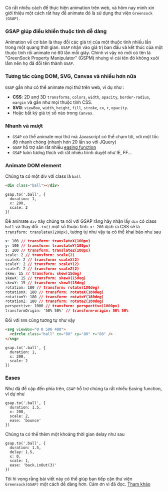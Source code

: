 Có rất nhiều cách để thực hiện animation trên web, và hôm nay mình xin giới thiệu một cách rất hay để animate đó là sử dụng thư viện `Greensock` `(GSAP)`.
### GSAP giúp điều khiển thuộc tính dễ dàng
Animation về cơ bản là thay đổi các giá trị của một thuộc tính nhiều lần trong một quang thời gian. `GSAP` nhận vào giá trị ban đầu và kết thúc của một thuộc tính rồi animate nó 60 lần mỗi giây. Chính vì vậy nó mới có tên là "GreenSock Property Manipulator" (GSPM) nhưng vì cái tên đó không xuôi lắm nên họ đã đổi tên thành `GSAP`.
### Tương tác cùng DOM, SVG, Canvas và nhiều hơn nữa
`GSAP` gần như có thể animate mọi thứ trên web, ví dụ như :
* **CSS**: 2D and 3D `transforms`, `colors`, `width`, `opacity`, `border-radius`, `margin` và gần như mọi thuộc tính CSS.
* **SVG**: `viewBox`, `width`, `height`, `fill`, `stroke`, `cx`, `r`, `opacity`.
* Hoặc bất kỳ giá trị số nào trong `Canvas`.
### Nhanh và mượt
* `GSAP` có thể animate mọi thứ mà Javascript có thể chạm tới, với một tốc độ nhanh chóng (nhanh hơn 20 lần so với JQuery)
* `GSAP` hỗ trợ sãn rất nhiều [easing function](https://greensock.com/ease-visualizer)
* `GSAP` luôn tương thích với rất nhiều trình duyệt như IE, FF...
### Animate DOM element
Chúng ta có một div với class là `ball`
```HTML
<div class="ball"></div>
```
```JS
gsap.to('.ball', {
  duration: 1,
  x: 200,
  scale: 2
})
```
Để animate `div` này chúng ta nói với GSAP rằng hãy nhận lấy `div` có class `ball` và thay đổi `.to()` một số thuộc tính.
`x: 200` dịch ra CSS sẽ là `transform: translateX(200px)`, tương tự như vậy ta có thể khai báo như sau
```CSS
x: 100 // transform: translateX(100px)
y: 100 // transform: translateY(100px)
z: 100 // transform: translateZ(100px)
scale: 2 // transform: scale(2)
scaleX: 2 // transform: scaleX(2)
scaleY: 2 // transform: scaleY(2)
scaleZ: 2 // transform: scaleZ(2)
skew: 15 // transform: skew(15deg)
skewX: 15 // transform: skewX(15deg)
skewY: 15 // transform: skewY(15deg)
rotation: 180 // transform: rotate(180deg)
rotationX: 180 // transform: rotateX(180deg)
rotationY: 180 // transform: rotateY(180deg)
rotationZ: 180 // transform: rotateZ(180deg)
perspective: 1000 // transform: perspective(1000px)
transformOrigin: '50% 50%' // transform-origin: 50% 50%
```
Đối với `SVG` cũng tương tự như vậy
```HTML
<svg viewBox="0 0 500 400">
  <circle class="ball" cx="80" cy="80" r="80" />
</svg>
```
```JS
gsap.to('.ball', {
  duration: 1,
  x: 200,
  scale: 2
})
```
### Eases
Như đã đề cập đến phía trên, `GSAP` hỗ trợ chúng ta rất nhiều Easing function, ví dự như
```JS
gsap.to('.ball', {
  duration: 1.5,
  x: 200,
  scale: 2,
  ease: 'bounce'
})
```
Chúng ta có thể thêm một khoảng thời gian delay như sau
```JS
gsap.to('.ball', {
  duration: 1.5,
  delay: 1.5,
  x: 0,
  scale: 1,
  ease: 'back.inOut(3)'
})
```

Tôi hi vọng rằng bài viết này có thể giúp bạn tiếp cận thư viện `Greensock(GSAP)` một cách dễ dàng hơn. Cảm ơn vì đã đọc.
[Tham khảo](https://css-tricks.com/how-to-animate-on-the-web-with-greensock/)
